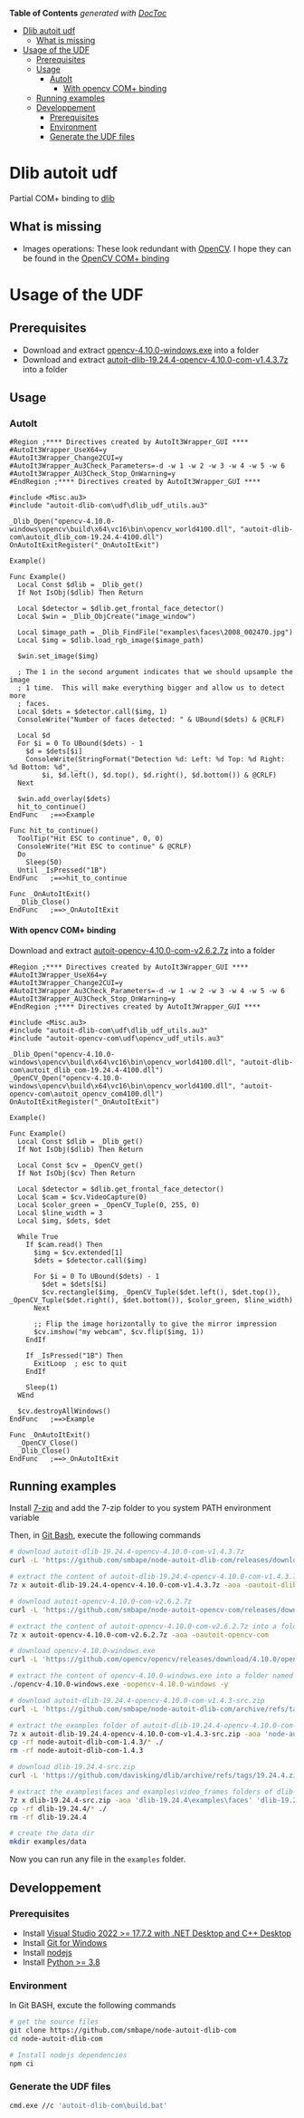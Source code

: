 <!-- START doctoc generated TOC please keep comment here to allow auto update -->
<!-- DON'T EDIT THIS SECTION, INSTEAD RE-RUN doctoc TO UPDATE -->
**Table of Contents**  *generated with [DocToc](https://github.com/thlorenz/doctoc)*

- [Dlib autoit udf](#dlib-autoit-udf)
  - [What is missing](#what-is-missing)
- [Usage of the UDF](#usage-of-the-udf)
  - [Prerequisites](#prerequisites)
  - [Usage](#usage)
    - [AutoIt](#autoit)
      - [With opencv COM+ binding](#with-opencv-com-binding)
  - [Running examples](#running-examples)
  - [Developpement](#developpement)
    - [Prerequisites](#prerequisites-1)
    - [Environment](#environment)
    - [Generate the UDF files](#generate-the-udf-files)

<!-- END doctoc generated TOC please keep comment here to allow auto update -->

# Dlib autoit udf

Partial COM+ binding to [dlib](http://dlib.net/)

## What is missing
  - Images operations: These look redundant with [OpenCV](https://opencv.org/). I hope they can be found in the [OpenCV COM+ binding](https://github.com/smbape/node-autoit-dlib-com)

# Usage of the UDF

## Prerequisites

  - Download and extract [opencv-4.10.0-windows.exe](https://opencv.org/releases/) into a folder
  - Download and extract [autoit-dlib-19.24.4-opencv-4.10.0-com-v1.4.3.7z](https://github.com/smbape/node-autoit-dlib-com/releases/download/v1.4.3/autoit-dlib-19.24.4-opencv-4.10.0-com-v1.4.3.7z) into a folder

## Usage

### AutoIt

```autoit
#Region ;**** Directives created by AutoIt3Wrapper_GUI ****
#AutoIt3Wrapper_UseX64=y
#AutoIt3Wrapper_Change2CUI=y
#AutoIt3Wrapper_Au3Check_Parameters=-d -w 1 -w 2 -w 3 -w 4 -w 5 -w 6
#AutoIt3Wrapper_AU3Check_Stop_OnWarning=y
#EndRegion ;**** Directives created by AutoIt3Wrapper_GUI ****

#include <Misc.au3>
#include "autoit-dlib-com\udf\dlib_udf_utils.au3"

_Dlib_Open("opencv-4.10.0-windows\opencv\build\x64\vc16\bin\opencv_world4100.dll", "autoit-dlib-com\autoit_dlib_com-19.24.4-4100.dll")
OnAutoItExitRegister("_OnAutoItExit")

Example()

Func Example()
  Local Const $dlib = _Dlib_get()
  If Not IsObj($dlib) Then Return

  Local $detector = $dlib.get_frontal_face_detector()
  Local $win = _Dlib_ObjCreate("image_window")

  Local $image_path = _Dlib_FindFile("examples\faces\2008_002470.jpg")
  Local $img = $dlib.load_rgb_image($image_path)

  $win.set_image($img)

  ; The 1 in the second argument indicates that we should upsample the image
  ; 1 time.  This will make everything bigger and allow us to detect more
  ; faces.
  Local $dets = $detector.call($img, 1)
  ConsoleWrite("Number of faces detected: " & UBound($dets) & @CRLF)

  Local $d
  For $i = 0 To UBound($dets) - 1
    $d = $dets[$i]
    ConsoleWrite(StringFormat("Detection %d: Left: %d Top: %d Right: %d Bottom: %d", _
        $i, $d.left(), $d.top(), $d.right(), $d.bottom()) & @CRLF)
  Next

  $win.add_overlay($dets)
  hit_to_continue()
EndFunc   ;==>Example

Func hit_to_continue()
  ToolTip("Hit ESC to continue", 0, 0)
  ConsoleWrite("Hit ESC to continue" & @CRLF)
  Do
    Sleep(50)
  Until _IsPressed("1B")
EndFunc   ;==>hit_to_continue

Func _OnAutoItExit()
  _Dlib_Close()
EndFunc   ;==>_OnAutoItExit
```

#### With opencv COM+ binding

Download and extract [autoit-opencv-4.10.0-com-v2.6.2.7z](https://github.com/smbape/node-autoit-opencv-com/releases/download/v2.6.2/autoit-opencv-4.10.0-com-v2.6.2.7z) into a folder

```autoit
#Region ;**** Directives created by AutoIt3Wrapper_GUI ****
#AutoIt3Wrapper_UseX64=y
#AutoIt3Wrapper_Change2CUI=y
#AutoIt3Wrapper_Au3Check_Parameters=-d -w 1 -w 2 -w 3 -w 4 -w 5 -w 6
#AutoIt3Wrapper_AU3Check_Stop_OnWarning=y
#EndRegion ;**** Directives created by AutoIt3Wrapper_GUI ****

#include <Misc.au3>
#include "autoit-dlib-com\udf\dlib_udf_utils.au3"
#include "autoit-opencv-com\udf\opencv_udf_utils.au3"

_Dlib_Open("opencv-4.10.0-windows\opencv\build\x64\vc16\bin\opencv_world4100.dll", "autoit-dlib-com\autoit_dlib_com-19.24.4-4100.dll")
_OpenCV_Open("opencv-4.10.0-windows\opencv\build\x64\vc16\bin\opencv_world4100.dll", "autoit-opencv-com\autoit_opencv_com4100.dll")
OnAutoItExitRegister("_OnAutoItExit")

Example()

Func Example()
  Local Const $dlib = _Dlib_get()
  If Not IsObj($dlib) Then Return

  Local Const $cv = _OpenCV_get()
  If Not IsObj($cv) Then Return

  Local $detector = $dlib.get_frontal_face_detector()
  Local $cam = $cv.VideoCapture(0)
  Local $color_green = _OpenCV_Tuple(0, 255, 0)
  Local $line_width = 3
  Local $img, $dets, $det

  While True
    If $cam.read() Then
      $img = $cv.extended[1]
      $dets = $detector.call($img)

      For $i = 0 To UBound($dets) - 1
        $det = $dets[$i]
        $cv.rectangle($img, _OpenCV_Tuple($det.left(), $det.top()), _OpenCV_Tuple($det.right(), $det.bottom()), $color_green, $line_width)
      Next

      ;; Flip the image horizontally to give the mirror impression
      $cv.imshow("my webcam", $cv.flip($img, 1))
    EndIf

    If _IsPressed("1B") Then
      ExitLoop  ; esc to quit
    EndIf

    Sleep(1)
  WEnd

  $cv.destroyAllWindows()
EndFunc   ;==>Example

Func _OnAutoItExit()
  _OpenCV_Close()
  _Dlib_Close()
EndFunc   ;==>_OnAutoItExit
```

## Running examples

Install [7-zip](https://www.7-zip.org/download.html) and add the 7-zip folder to you system PATH environment variable

Then, in [Git Bash](https://gitforwindows.org/), execute the following commands

```sh
# download autoit-dlib-19.24.4-opencv-4.10.0-com-v1.4.3.7z
curl -L 'https://github.com/smbape/node-autoit-dlib-com/releases/download/v1.4.3/autoit-dlib-19.24.4-opencv-4.10.0-com-v1.4.3.7z' -o autoit-dlib-19.24.4-opencv-4.10.0-com-v1.4.3.7z

# extract the content of autoit-dlib-19.24.4-opencv-4.10.0-com-v1.4.3.7z into a folder named autoit-dlib-com
7z x autoit-dlib-19.24.4-opencv-4.10.0-com-v1.4.3.7z -aoa -oautoit-dlib-com

# download autoit-opencv-4.10.0-com-v2.6.2.7z
curl -L 'https://github.com/smbape/node-autoit-opencv-com/releases/download/v2.6.2/autoit-opencv-4.10.0-com-v2.6.2.7z' -o autoit-opencv-4.10.0-com-v2.6.2.7z

# extract the content of autoit-opencv-4.10.0-com-v2.6.2.7z into a folder named autoit-opencv-com
7z x autoit-opencv-4.10.0-com-v2.6.2.7z -aoa -oautoit-opencv-com

# download opencv-4.10.0-windows.exe
curl -L 'https://github.com/opencv/opencv/releases/download/4.10.0/opencv-4.10.0-windows.exe' -o opencv-4.10.0-windows.exe

# extract the content of opencv-4.10.0-windows.exe into a folder named opencv-4.10.0-windows
./opencv-4.10.0-windows.exe -oopencv-4.10.0-windows -y

# download autoit-dlib-19.24.4-opencv-4.10.0-com-v1.4.3-src.zip
curl -L 'https://github.com/smbape/node-autoit-dlib-com/archive/refs/tags/v1.4.3.zip' -o autoit-dlib-19.24.4-opencv-4.10.0-com-v1.4.3-src.zip

# extract the examples folder of autoit-dlib-19.24.4-opencv-4.10.0-com-v1.4.3-src.zip
7z x autoit-dlib-19.24.4-opencv-4.10.0-com-v1.4.3-src.zip -aoa 'node-autoit-dlib-com-1.4.3\examples'
cp -rf node-autoit-dlib-com-1.4.3/* ./
rm -rf node-autoit-dlib-com-1.4.3

# download dlib-19.24.4-src.zip
curl -L 'https://github.com/davisking/dlib/archive/refs/tags/19.24.4.zip' -o dlib-19.24.4-src.zip

# extract the examples\faces and examples\video_frames folders of dlib-19.24.4-src.zip
7z x dlib-19.24.4-src.zip -aoa 'dlib-19.24.4\examples\faces' 'dlib-19.24.4\examples\video_frames'
cp -rf dlib-19.24.4/* ./
rm -rf dlib-19.24.4

# create the data dir
mkdir examples/data
```

Now you can run any file in the `examples` folder.

## Developpement

### Prerequisites

  - Install [Visual Studio 2022 >= 17.7.2 with .NET Desktop and C++ Desktop](https://visualstudio.microsoft.com/fr/downloads/)
  - Install [Git for Windows](https://gitforwindows.org/)
  - Install [nodejs](https://nodejs.org/en/download/)
  - Install [Python >= 3.8](https://www.python.org/downloads/)

### Environment

In Git BASH, excute the following commands

```sh
# get the source files
git clone https://github.com/smbape/node-autoit-dlib-com
cd node-autoit-dlib-com

# Install nodejs dependencies
npm ci
```

### Generate the UDF files

```sh
cmd.exe //c 'autoit-dlib-com\build.bat'
```
